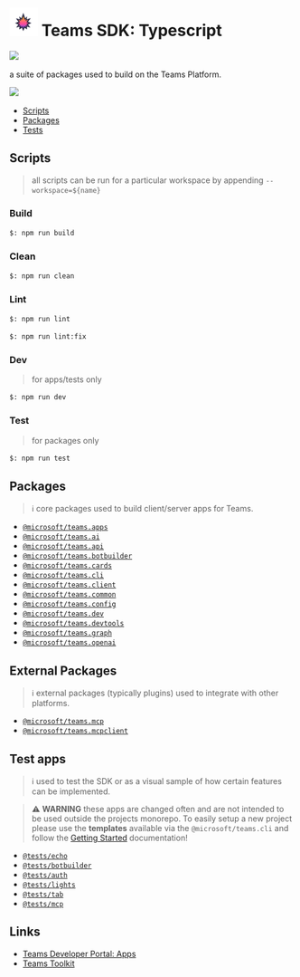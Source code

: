 # <img src="./assets/icons/icon.png" width="50px" /> Teams SDK: Typescript

<a href="#">
    <img src="https://img.shields.io/github/package-json/v/microsoft/teams.ts?label=npm" />
</a>

a suite of packages used to build on the Teams Platform.

<a href="https://microsoft.github.io/teams-ai" target="_blank">
    <img src="https://img.shields.io/badge/📖 Getting Started-blue?style=for-the-badge" />
</a>

- [Scripts](#scripts)
- [Packages](#packages)
- [Tests](#tests)

## Scripts

> all scripts can be run for a particular workspace by appending `--workspace=${name}`

### Build

```bash
$: npm run build
```

### Clean

```bash
$: npm run clean
```

### Lint

```bash
$: npm run lint
```

```bash
$: npm run lint:fix
```

### Dev

> for apps/tests only

```bash
$: npm run dev
```

### Test

> for packages only

```bash
$: npm run test
```

## Packages

> ℹ️ core packages used to build client/server apps for Teams.

- [`@microsoft/teams.apps`](./packages/apps/README.md)
- [`@microsoft/teams.ai`](./packages/ai/README.md)
- [`@microsoft/teams.api`](./packages/api/README.md)
- [`@microsoft/teams.botbuilder`](./packages/botbuilder/README.md)
- [`@microsoft/teams.cards`](./packages/cards/README.md)
- [`@microsoft/teams.cli`](./packages/cli/README.md)
- [`@microsoft/teams.client`](./packages/client/README.md)
- [`@microsoft/teams.common`](./packages/common/README.md)
- [`@microsoft/teams.config`](./packages/config/README.md)
- [`@microsoft/teams.dev`](./packages/dev/README.md)
- [`@microsoft/teams.devtools`](./packages/devtools/README.md)
- [`@microsoft/teams.graph`](./packages/graph/README.md)
- [`@microsoft/teams.openai`](./packages/openai/README.md)

## External Packages

> ℹ️ external packages (typically plugins) used to integrate with other platforms.

- [`@microsoft/teams.mcp`](./external/mcp/README.md)
- [`@microsoft/teams.mcpclient`](./external/mcpclient/README.md)

## Test apps

> ℹ️ used to test the SDK or as a visual sample of how certain features can be implemented.

> ⚠️ **WARNING** these apps are changed often and are not intended to be used outside the
> projects monorepo. To easily setup a new project please use the **templates** available via
> the `@microsoft/teams.cli` and follow the
> [Getting Started](https://microsoft.github.io/teams-ai/2.getting-started/1.create-application.html) documentation!

- [`@tests/echo`](./tests/echo/README.md)
- [`@tests/botbuilder`](./tests/botbuilder/README.md)
- [`@tests/auth`](./tests/auth/README.md)
- [`@tests/lights`](./tests/lights/README.md)
- [`@tests/tab`](./tests/tab/README.md)
- [`@tests/mcp`](./tests/mcp/README.md)

## Links

- [Teams Developer Portal: Apps](https://dev.teams.microsoft.com/apps)
- [Teams Toolkit](https://www.npmjs.com/package/@microsoft/teamsapp-cli)
